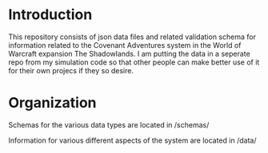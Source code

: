 # Introduction

This repository consists of json data files and related validation schema for information related to the Covenant Adventures system in the World of Warcraft expansion The Shadowlands. I am putting the data in a seperate repo from my simulation code so that other people can make better use of it for their own projecs if they so desire.

# Organization

Schemas for the various data types are located in /schemas/

Information for various different aspects of the system are located in /data/